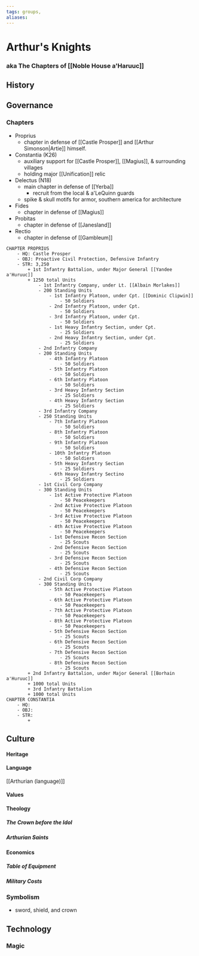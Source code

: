 ```yaml
---
tags: groups, 
aliases:
---
```


# Arthur's Knights
### aka The Chapters of [[Noble House a'Haruuc]]
## History
## Governance
### Chapters
- Proprius
	- chapter in defense of [[Castle Prosper]] and [[Arthur Simonson|Artie]] himself.
- Constantia (K26)
	- auxiliary support for [[Castle Prosper]], [[Magius]], & surrounding villages
	- holding major [[Unification]] relic
- Delectus (N18)
	- main chapter in defense of [[Yerba]]
		- recruit from the local & a'LeQuinn guards
	- spike & skull motifs for armor, southern america for architecture
- Fides
	- chapter in defense of [[Magius]]
- Probitas
	- chapter in defense of [[Janesland]]
- Rectio
	- chapter in defense of [[Gambleum]]

```
CHAPTER PROPRIUS
	- HQ: Castle Prosper
	- OBJ: Proactive Civil Protection, Defensive Infantry
	- STR: 3,250
		+ 1st Infantry Battalion, under Major General [[Yandee a'Huruuc]]
		+ 1250 total Units
			- 1st Infantry Company, under Lt. [[Albain Morlakes]]
			- 200 Standing Units
				- 1st Infantry Platoon, under Cpt. [[Dominic Clipwin]]
					- 50 Soldiers
				- 2nd Infantry Platoon, under Cpt.
					- 50 Soldiers
				- 3rd Infantry Platoon, under Cpt.
					- 50 Soldiers
				- 1st Heavy Infantry Section, under Cpt.
					- 25 Soldiers
				- 2nd Heavy Infantry Section, under Cpt.
					- 25 Soldiers
			- 2nd Infantry Company
			- 200 Standing Units
				- 4th Infantry Platoon
					- 50 Soldiers
				- 5th Infantry Platoon
					- 50 Soldiers
				- 6th Infantry Platoon
					- 50 Soldiers
				- 3rd Heavy Infantry Section
					- 25 Soldiers
				- 4th Heavy Infantry Section
					- 25 Soldiers
			- 3rd Infantry Company
			- 250 Standing Units
				- 7th Infantry Platoon
					- 50 Soldiers
				- 8th Infantry Platoon
					- 50 Soldiers
				- 9th Infantry Platoon
					- 50 Soldiers
				- 10th Infantry Platoon
					- 50 Soldiers
				- 5th Heavy Infantry Section
					- 25 Soldiers
				- 6th Heavy Infantry Sectino
					- 25 Soldiers
			- 1st Civil Corp Company
			- 300 Standing Units
				- 1st Active Protective Platoon
					- 50 Peacekeepers
				- 2nd Active Protective Platoon
					- 50 Peacekeepers
				- 3rd Active Protective Platoon
					- 50 Peacekeepers
				- 4th Active Protective Platoon
					- 50 Peacekeepers
				- 1st Defensive Recon Section
					- 25 Scouts
				- 2nd Defensive Recon Section
					- 25 Scouts
				- 3rd Defensive Recon Section
					- 25 Scouts
				- 4th Defensive Recon Section
					- 25 Scouts
			- 2nd Civil Corp Company
			- 300 Standing Units
				- 5th Active Protective Platoon
					- 50 Peacekeepers
				- 6th Active Protective Platoon
					- 50 Peacekeepers
				- 7th Active Protective Platoon
					- 50 Peacekeepers
				- 8th Active Protective Platoon
					- 50 Peacekeepers
				- 5th Defensive Recon Section
					- 25 Scouts
				- 6th Defensive Recon Section
					- 25 Scouts
				- 7th Defensive Recon Section
					- 25 Scouts
				- 8th Defensive Recon Section
					- 25 Scouts
		+ 2nd Infantry Battalion, under Major General [[Borhain a'Huruuc]]
		+ 1000 total Units
		+ 3rd Infantry Battalion
		+ 1000 total Units
CHAPTER CONSTANTIA
	- HQ:
	- OBJ:
	- STR:
		+
```
## Culture
#### Heritage
#### Language
[[Arthurian (language)]]
#### Values
#### Theology
##### The Crown before the Idol
##### Arthurian Saints
#### Economics
##### Table of Equipment
##### Military Costs
### Symbolism
- sword, shield, and crown
## Technology
### Magic